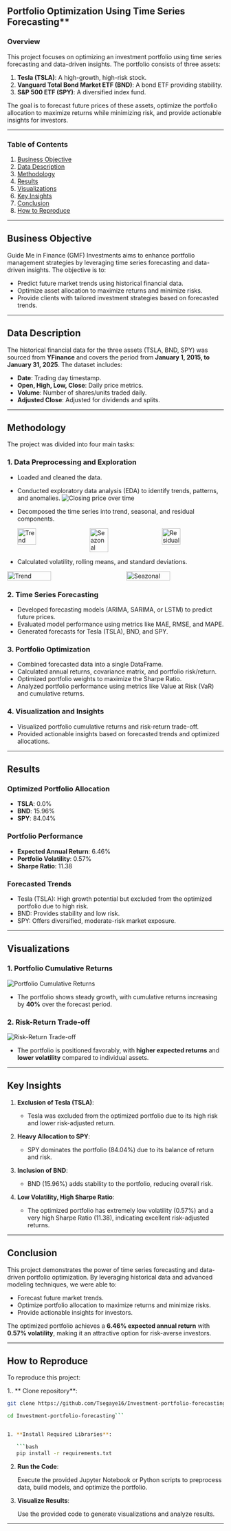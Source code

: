 ## Portfolio Optimization Using Time Series Forecasting\*\*

### **Overview**

This project focuses on optimizing an investment portfolio using time series forecasting and data-driven insights. The portfolio consists of three assets:

1. **Tesla (TSLA)**: A high-growth, high-risk stock.
2. **Vanguard Total Bond Market ETF (BND)**: A bond ETF providing stability.
3. **S&P 500 ETF (SPY)**: A diversified index fund.

The goal is to forecast future prices of these assets, optimize the portfolio allocation to maximize returns while minimizing risk, and provide actionable insights for investors.

---

### **Table of Contents**

1. [Business Objective](#business-objective)
2. [Data Description](#data-description)
3. [Methodology](#methodology)
4. [Results](#results)
5. [Visualizations](#visualizations)
6. [Key Insights](#key-insights)
7. [Conclusion](#conclusion)
8. [How to Reproduce](#how-to-reproduce)

---

## **Business Objective**

Guide Me in Finance (GMF) Investments aims to enhance portfolio management strategies by leveraging time series forecasting and data-driven insights. The objective is to:

- Predict future market trends using historical financial data.
- Optimize asset allocation to maximize returns and minimize risks.
- Provide clients with tailored investment strategies based on forecasted trends.

---

## **Data Description**

The historical financial data for the three assets (TSLA, BND, SPY) was sourced from **YFinance** and covers the period from **January 1, 2015, to January 31, 2025**. The dataset includes:

- **Date**: Trading day timestamp.
- **Open, High, Low, Close**: Daily price metrics.
- **Volume**: Number of shares/units traded daily.
- **Adjusted Close**: Adjusted for dividends and splits.

---

## **Methodology**

The project was divided into four main tasks:

### **1. Data Preprocessing and Exploration**

- Loaded and cleaned the data.
- Conducted exploratory data analysis (EDA) to identify trends, patterns, and anomalies.
  ![Closing price over time](images/closing_price.png)
- Decomposed the time series into trend, seasonal, and residual components.
  <div style="display: flex; justify-content: space-between;">
    <img src="images/trend.png" alt="Trend" width="30%" />
    <img src="images/seasonal.png" alt="Seazonal" width="30%" />
    <img src="images/residual.png" alt="Residual" width="30%" />
  </div>

- Calculated volatility, rolling means, and standard deviations.
<div style="display: flex; justify-content: space-between;">
  <img src="images/rolling_mean.png" alt="Trend" width="45%" />
  <img src="images/rolling_std.png" alt="Seazonal" width="45%" />

</div>

### **2. Time Series Forecasting**

- Developed forecasting models (ARIMA, SARIMA, or LSTM) to predict future prices.
- Evaluated model performance using metrics like MAE, RMSE, and MAPE.
- Generated forecasts for Tesla (TSLA), BND, and SPY.

### **3. Portfolio Optimization**

- Combined forecasted data into a single DataFrame.
- Calculated annual returns, covariance matrix, and portfolio risk/return.
- Optimized portfolio weights to maximize the Sharpe Ratio.
- Analyzed portfolio performance using metrics like Value at Risk (VaR) and cumulative returns.

### **4. Visualization and Insights**

- Visualized portfolio cumulative returns and risk-return trade-off.
- Provided actionable insights based on forecasted trends and optimized allocations.

---

## **Results**

### **Optimized Portfolio Allocation**

- **TSLA**: 0.0%
- **BND**: 15.96%
- **SPY**: 84.04%

### **Portfolio Performance**

- **Expected Annual Return**: 6.46%
- **Portfolio Volatility**: 0.57%
- **Sharpe Ratio**: 11.38

### **Forecasted Trends**

- Tesla (TSLA): High growth potential but excluded from the optimized portfolio due to high risk.
- BND: Provides stability and low risk.
- SPY: Offers diversified, moderate-risk market exposure.

---

## **Visualizations**

### **1. Portfolio Cumulative Returns**

![Portfolio Cumulative Returns](images/port_cum.png)

- The portfolio shows steady growth, with cumulative returns increasing by **40%** over the forecast period.

### **2. Risk-Return Trade-off**

![Risk-Return Trade-off](images/risk_return.png)

- The portfolio is positioned favorably, with **higher expected returns** and **lower volatility** compared to individual assets.

---

## **Key Insights**

1. **Exclusion of Tesla (TSLA)**:

   - Tesla was excluded from the optimized portfolio due to its high risk and lower risk-adjusted return.

2. **Heavy Allocation to SPY**:

   - SPY dominates the portfolio (84.04%) due to its balance of return and risk.

3. **Inclusion of BND**:

   - BND (15.96%) adds stability to the portfolio, reducing overall risk.

4. **Low Volatility, High Sharpe Ratio**:
   - The optimized portfolio has extremely low volatility (0.57%) and a very high Sharpe Ratio (11.38), indicating excellent risk-adjusted returns.

---

## **Conclusion**

This project demonstrates the power of time series forecasting and data-driven portfolio optimization. By leveraging historical data and advanced modeling techniques, we were able to:

- Forecast future market trends.
- Optimize portfolio allocation to maximize returns and minimize risks.
- Provide actionable insights for investors.

The optimized portfolio achieves a **6.46% expected annual return** with **0.57% volatility**, making it an attractive option for risk-averse investors.

---

## **How to Reproduce**

To reproduce this project:

1.. ** Clone repository**:

````bash
git clone https://github.com/Tsegaye16/Investment-portfolio-forecasting

cd Investment-portfolio-forecasting```


1. **Install Required Libraries**:

   ```bash
   pip install -r requirements.txt
````

2. **Run the Code**:

   Execute the provided Jupyter Notebook or Python scripts to preprocess data, build models, and optimize the portfolio.

3. **Visualize Results**:

   Use the provided code to generate visualizations and analyze results.

---
